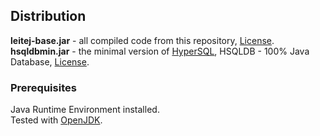 ## Distribution

**leitej-base.jar** - all compiled code from this repository, [License](https://github.com/leitej/leitej-base/blob/master/LICENSE).  
**hsqldbmin.jar** - the minimal version of [HyperSQL](http://hsqldb.org/), HSQLDB - 100% Java Database, [License](http://hsqldb.org/web/hsqlLicense.html).

### Prerequisites

Java Runtime Environment installed.  
Tested with [OpenJDK](https://openjdk.java.net/).

